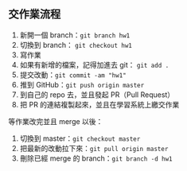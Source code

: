 ## 交作業流程

1. 新開一個 branch：`git branch hw1`
2. 切換到 branch： `git checkout hw1`
3. 寫作業
4. 如果有新增的檔案，記得加進去 git： `git add .`
5. 提交改動：`git commit -am "hw1"`
6. 推到 GitHub：`git push origin master`
7. 到自己的 repo 去，並且發起 PR（Pull Request）
8. 把 PR 的連結複製起來，並且在學習系統上繳交作業

等作業改完並且 merge 以後：

1. 切換到 master：`git checkout master`
2. 把最新的改動拉下來：`git pull origin master`
3. 刪除已經 merge 的 branch：`git branch -d hw1`
